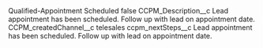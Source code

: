 <?xml version="1.0" encoding="UTF-8"?>
<CustomMetadata xmlns="http://soap.sforce.com/2006/04/metadata" xmlns:xsi="http://www.w3.org/2001/XMLSchema-instance" xmlns:xsd="http://www.w3.org/2001/XMLSchema">
    <label>Qualified-Appointment Scheduled</label>
    <protected>false</protected>
    <values>
        <field>CCPM_Description__c</field>
        <value xsi:type="xsd:string">Lead appointment has been scheduled. Follow up with lead on appointment date.</value>
    </values>
    <values>
        <field>CCPM_createdChannel__c</field>
        <value xsi:type="xsd:string">telesales</value>
    </values>
    <values>
        <field>ccpm_nextSteps__c</field>
        <value xsi:type="xsd:string">Lead appointment has been scheduled. Follow up with lead on appointment date.</value>
    </values>
</CustomMetadata>
